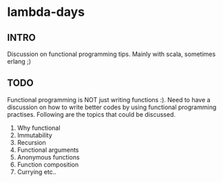 # lambda-days

## INTRO

Discussion on functional programming tips. Mainly with scala, sometimes erlang ;)

## TODO

Functional programming is NOT just writing functions :). Need to have a discussion on how to write better codes by 
using functional programming practises. Following are the topics that could be discussed.

1. Why functional 
2. Immutability
3. Recursion
4. Functional arguments
5. Anonymous functions
6. Function composition
7. Currying
etc..